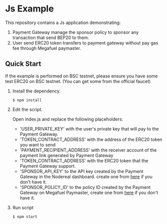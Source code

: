 # Js Example 
This repository contains a Js application demonstrating:
1. Payment Gateway manage the sponsor policy to sponsor any transaction that send BEP20 to them.
2. User send ERC20 token transfers to payment gateway without pay gas fee through Megafuel paymaster.

## Quick Start

If the example is performed on BSC testnet, please ensure you have some test ERC20 on BSC testnet. (You can get some 
from the official faucet)

1. Install the dependency.
    ```shell
    $ npm install
    ```

2. Edit the script.
   
    Open index.js and replace the following placeholders:
   - 'USER_PRIVATE_KEY' with the user's private key that will pay to the Payment Gateway.
   - 'TOKEN_CONTRACT_ADDRESS' with the address of the ERC20 token you want to send
   - 'PAYMENT_RECIPIENT_ADDRESS' with the receiver account of the payment link generated by Payment Gateway
   - 'TOKEN_CONTRACT_ADDRESS' with the ERC20 token that the Payment Gateway support.
   - 'SPONSOR_API_KEY' to the API key created by the Payment Gateway in the Nodereal dashboard. create one 
     from [here](https://docs.nodereal.io/docs/megafuel-sponsor-guidelines) if you don't have it.
   - 'SPONSOR_POLICY_ID' to the policy ID created by the Payment Gateway on Megafuel Paymaster, create one
     from [here](https://docs.nodereal.io/docs/megafuel-sponsor-guidelines) if you don't have it.

3. Run script
    ```shell
    $ npm start
    ```